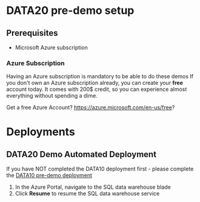 # DATA20 pre-demo setup

## Prerequisites

- Microsoft Azure subscription

### Azure Subscription

Having an Azure subscription is mandatory to be able to do these demos If you don't own an Azure subscription already, you can create your **free** account today. It comes with 200$ credit, so you can experience almost everything without spending a dime.

Get a free Azure Account?
https://azure.microsoft.com/en-us/free?



# Deployments

## DATA20 Demo Automated Deployment

If you have NOT completed the DATA10 deployment first - please complete the [DATA10 pre-demo deployment](../../data10/deployment/README.md)

1. In the Azure Portal, navigate to the SQL data warehouse blade 
1. Click **Resume** to resume the SQL data warehouse service

